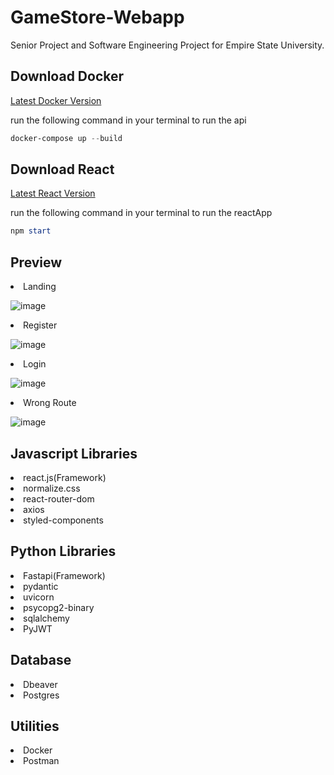 # GameStore-Webapp

Senior Project and Software Engineering Project for Empire State University.

## Download Docker

<a href="https://www.docker.com/products/docker-desktop/">Latest Docker Version</a>

run the following command in your terminal to run the api

```ps1
docker-compose up --build

```

## Download React

<a href="https://nodejs.org/en/download">Latest React Version</a>

run the following command in your terminal to run the reactApp

```ps1
npm start
```

## Preview

<li>Landing</li>

![image](https://user-images.githubusercontent.com/96385473/235370321-1896a9e4-3cf5-4cfd-a511-2b3d5ea63f08.png)

<li>Register

![image](https://user-images.githubusercontent.com/96385473/235370386-5ce99dea-e95c-4db1-b03c-c1227fc2e9ee.png)

<li>Login

![image](https://user-images.githubusercontent.com/96385473/235370410-84c1125c-1ff0-46aa-8e97-a8ba8598d220.png)

<li>Wrong Route

![image](https://user-images.githubusercontent.com/96385473/235370483-e2e667c9-43ae-42d1-989d-20635f19b87b.png)

## Javascript Libraries

<li>react.js(Framework)</li>
<li>normalize.css</li>
<li>react-router-dom</li>
<li>axios</li>
<li>styled-components</li>

## Python Libraries

<li>Fastapi(Framework)</li>
<li>pydantic</li>
<li>uvicorn</li>
<li>psycopg2-binary</li>
<li>sqlalchemy</li>
<li>PyJWT</li>

## Database

<li>Dbeaver
<li>Postgres

## Utilities

<li>Docker
<li>Postman
